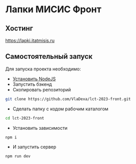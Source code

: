 # Лапки МИСИС Фронт
## Хостинг
https://lapki.itatmisis.ru
## Самостоятельный запуск
Для запуска проекта необходимо:
* [Установить NodeJS](https://nodejs.org/en/download)
* Запустить бэкенд
* Скопировать репозиторий
```bash
git clone https://github.com/VlaDexa/lct-2023-front.git
```
* Сделать папку с кодом рабочим каталогом
```bash
cd lct-2023-front
```
* Установить зависимости
```bash
npm i
```
* И запустить сервер
```bash
npm run dev
```
